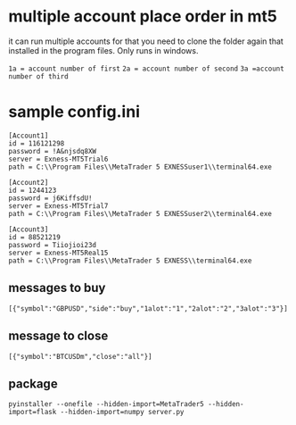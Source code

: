 # multiple account place order in mt5 
it can run multiple accounts for that you need to clone the folder again that installed in the program files. Only runs in windows. 


`1a = account number of first`
`2a = account number of second`
`3a =account number of third`

# sample config.ini
```
[Account1]
id = 116121298
password = !A&njsdq8XW
server = Exness-MT5Trial6
path = C:\\Program Files\\MetaTrader 5 EXNESSuser1\\terminal64.exe

[Account2]
id = 1244123
password = j6KiffsdU!
server = Exness-MT5Trial7
path = C:\\Program Files\\MetaTrader 5 EXNESSuser2\\terminal64.exe

[Account3]
id = 88521219
password = Tiiojioi23d
server = Exness-MT5Real15
path = C:\\Program Files\\MetaTrader 5 EXNESS\\terminal64.exe
```

## messages to buy 
`[{"symbol":"GBPUSD","side":"buy","1alot":"1","2alot":"2","3alot":"3"}]`

## message to close 
`[{"symbol":"BTCUSDm","close":"all"}]`

## package
`pyinstaller --onefile --hidden-import=MetaTrader5 --hidden-import=flask --hidden-import=numpy server.py`